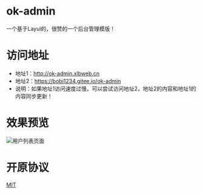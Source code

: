 # ok-admin
一个基于Layui的，很赞的一个后台管理模版！

# 访问地址
- 地址1：http://ok-admin.xlbweb.cn
- 地址2：https://bobi1234.gitee.io/ok-admin
- 说明：如果地址1访问速度过慢，可以尝试访问地址2，地址2的内容和地址1的内容同步更新！

# 效果预览
![用户列表页面](https://note.youdao.com/yws/public/resource/061267ec637009aca0b1e0244567f3dd/xmlnote/5283180158184BE199F1FB2D19DE5C1D/3349)

# 开原协议
[MIT](https://github.com/bobi1234/ok-admin/blob/master/LICENSE)
